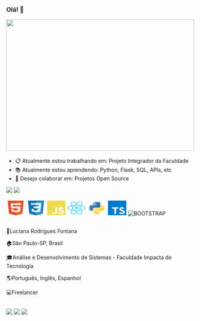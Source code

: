 ### Olá! 👋

<!--Imagem de Apresentação-->
<img width="500em" height="350em" src="https://res.cloudinary.com/lucy-rodrigues/image/upload/v1638231403/personal/girl_on_laptop_mom13p.gif">

- 📋 Atualmente estou trabalhando em: Projeto Integrador da Faculdade
- 📚 Atualmente estou aprendendo: Python, Flask, SQL, APIs, etc
- 🤝 Desejo colaborar em: Projetos Open Source

<!--Github Stats-->
<div>
<img height="175em" src="https://github-readme-stats.vercel.app/api?username=luciana-rodrigues&show_icons=true&theme=dark">
<img height="175em" src="https://github-readme-stats.vercel.app/api/top-langs/?username=luciana-rodrigues&layout=compact&theme=dark">
</div>

<!--Tech Badges-->
<div style="display: inline_block"><br>
  <img allign="center" alt="HTML" height="40" width="50" src="https://raw.githubusercontent.com/devicons/devicon/master/icons/html5/html5-original.svg">
  <img allign="center" alt="CSS" height="40" width="50" src="https://raw.githubusercontent.com/devicons/devicon/master/icons/css3/css3-original.svg">
  <img allign="center" alt="JAVACRIPT" height="40" width="50" src="https://raw.githubusercontent.com/devicons/devicon/master/icons/javascript/javascript-plain.svg">
  <img allign="center" alt="REACT" height="40" width="50" src="https://raw.githubusercontent.com/devicons/devicon/master/icons/react/react-original.svg">
  <img allign="center" alt="PYTHON" height="40" width="50" src="https://raw.githubusercontent.com/devicons/devicon/master/icons/python/python-original.svg">
  <img allign="center" alt="TYPESCRIPT" height="40" width="50" src="https://raw.githubusercontent.com/devicons/devicon/master/icons/typescript/typescript-plain.svg">
  <img allign="center" alt="BOOTSTRAP" height="40" width="50" src="https://cdn.jsdelivr.net/gh/devicons/devicon/icons/bootstrap/bootstrap-original.svg" />
</div>

##

🙂Luciana Rodrigues Fontana

🏠São Paulo-SP, Brasil

🎓Análise e Desenvolvimento de Sistemas - Faculdade Impacta de Tecnologia

🌎Português, Inglês, Espanhol

💻Freelancer

##

<!--Social-->
<div>
  <a href="https://www.linkedin.com/in/luciana-rodrigues-fontana" target="_blank"><img src="https://img.shields.io/badge/-LinkedIn-%230077B5?style=for-the-badge&logo=linkedin&logoColor=white" target="_blank"></a>
  <a href = "mailto:lucy.rodriguez.fontana@gmail.com"><img src="https://img.shields.io/badge/-Gmail-%23333?style=for-the-badge&logo=gmail&logoColor=white" target="_blank"></a>
  <a href="https://discord.gg/wAV9D5JfP9" target="_blank"><img src="https://img.shields.io/badge/Discord-7289DA?style=for-the-badge&logo=discord&logoColor=white" target="_blank"></a> 
</div>
